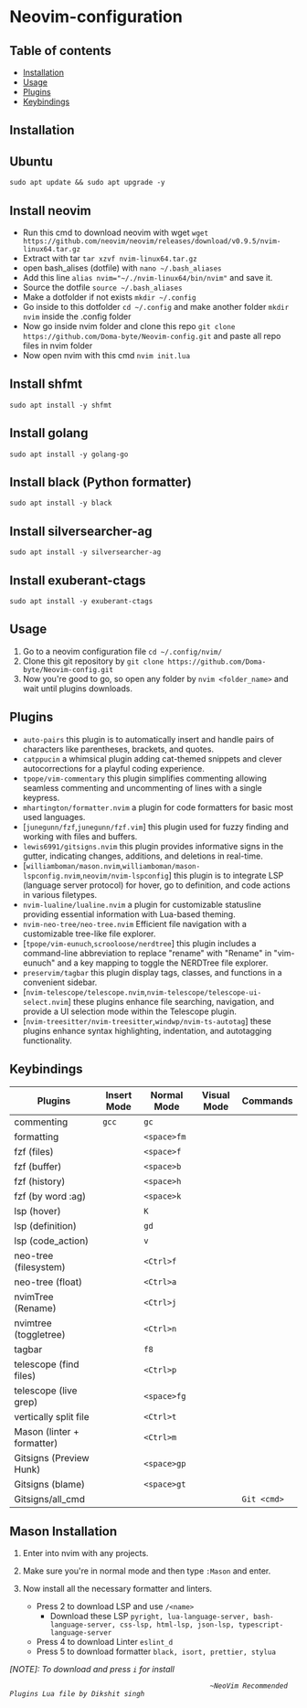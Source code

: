 # Neovim-configuration

## Table of contents

- [Installation](#installation)
- [Usage](#usage)
- [Plugins](#plugins)
- [Keybindings](#keybindings)

## Installation

## Ubuntu

```
sudo apt update && sudo apt upgrade -y
```

## Install neovim

- Run this cmd to download neovim with wget `wget https://github.com/neovim/neovim/releases/download/v0.9.5/nvim-linux64.tar.gz`
- Extract with tar `tar xzvf nvim-linux64.tar.gz`
- open bash_alises (dotfile) with `nano ~/.bash_aliases`
- Add this line `alias nvim="~/./nvim-linux64/bin/nvim"` and save it.
- Source the dotfile `source ~/.bash_aliases`
- Make a dotfolder if not exists `mkdir ~/.config`
- Go inside to this dotfolder `cd ~/.config` and make another folder `mkdir nvim` inside the .config folder
- Now go inside nvim folder and clone this repo `git clone https://github.com/Doma-byte/Neovim-config.git` and paste all repo files in nvim folder
- Now open nvim with this cmd `nvim init.lua`

## Install shfmt

```
sudo apt install -y shfmt
```

## Install golang

```
sudo apt install -y golang-go
```

## Install black (Python formatter)

```
sudo apt install -y black
```

## Install silversearcher-ag

```
sudo apt install -y silversearcher-ag
```

## Install exuberant-ctags

```
sudo apt install -y exuberant-ctags
```

## Usage

1. Go to a neovim configuration file `cd ~/.config/nvim/`
2. Clone this git repository by `git clone https://github.com/Doma-byte/Neovim-config.git`
3. Now you're good to go, so open any folder by `nvim <folder_name>` and wait until plugins downloads.

## Plugins

- `auto-pairs` this plugin is to automatically insert and handle pairs of characters like parentheses, brackets, and quotes.
- `catppucin` a whimsical plugin adding cat-themed snippets and clever autocorrections for a playful coding experience.
- `tpope/vim-commentary` this plugin simplifies commenting allowing seamless commenting and uncommenting of lines with a single keypress.
- `mhartington/formatter.nvim` a plugin for code formatters for basic most used languages.
- [`junegunn/fzf`,`junegunn/fzf.vim`] this plugin used for fuzzy finding and working with files and buffers.
- `lewis6991/gitsigns.nvim` this plugin provides informative signs in the gutter, indicating changes, additions, and deletions in real-time.
- [`williamboman/mason.nvim`,`williamboman/mason-lspconfig.nvim`,`neovim/nvim-lspconfig`] this plugin is to integrate LSP (language server protocol) for hover, go to definition, and code actions in various filetypes.
- `nvim-lualine/lualine.nvim` a plugin for customizable statusline providing essential information with Lua-based theming.
- `nvim-neo-tree/neo-tree.nvim` Efficient file navigation with a customizable tree-like file explorer.
- [`tpope/vim-eunuch`,`scrooloose/nerdtree`] this plugin includes a command-line abbreviation to replace "rename" with "Rename" in "vim-eunuch" and a key mapping to toggle the NERDTree file explorer.
- `preservim/tagbar` this plugin display tags, classes, and functions in a convenient sidebar.
- [`nvim-telescope/telescope.nvim`,`nvim-telescope/telescope-ui-select.nvim`] these plugins enhance file searching, navigation, and provide a UI selection mode within the Telescope plugin.
- [`nvim-treesitter/nvim-treesitter`,`windwp/nvim-ts-autotag`] these plugins enhance syntax highlighting, indentation, and autotagging functionality.

## Keybindings

| Plugins                    | Insert Mode | Normal Mode | Visual Mode |   Commands  |
| -------------------------- | ----------- | ----------- | ----------- | ----------- |
| commenting                 | `gcc`       | `gc`        |             |             |        
| formatting                 |             | `<space>fm` |             |             |
| fzf (files)                |             | `<space>f`  |             |             |
| fzf (buffer)               |             | `<space>b`  |             |             |
| fzf (history)              |             | `<space>h`  |             |             |
| fzf (by word :ag)          |             | `<space>k`  |             |             |
| lsp (hover)                |             | `K`         |             |             |
| lsp (definition)           |             | `gd`        |             |             |
| lsp (code_action)          |             | `v`         |             |             |
| neo-tree (filesystem)      |             | `<Ctrl>f`   |             |             |
| neo-tree (float)           |             | `<Ctrl>a`   |             |             |
| nvimTree (Rename)          |             | `<Ctrl>j`   |             |             |
| nvimtree (toggletree)      |             | `<Ctrl>n`   |             |             |
| tagbar                     |             | `f8`        |             |             |
| telescope (find files)     |             | `<Ctrl>p`   |             |             |
| telescope (live grep)      |             | `<space>fg` |             |             |
| vertically split file      |             | `<Ctrl>t`   |             |             |
| Mason (linter + formatter) |             | `<Ctrl>m`   |             |             |
| Gitsigns (Preview Hunk)    |             | `<space>gp` |             |             |
| Gitsigns (blame)           |             | `<space>gt` |             |             |
| Gitsigns/all_cmd           |             |             |             | `Git <cmd>` |

## Mason Installation

1.  Enter into nvim with any projects.
2.  Make sure you're in normal mode and then type `:Mason` and enter.
3.  Now install all the necessary formatter and linters.

    - Press 2 to download LSP and use `/<name>`
      - Download these LSP `pyright, lua-language-server, bash-language-server, css-lsp, html-lsp, json-lsp, typescript-language-server`
    - Press 4 to download Linter `eslint_d`
    - Press 5 to download formatter `black, isort, prettier, stylua`<i>

[NOTE]: To download <Enter> and press `i` for install

                                                     ~NeoVim Recommended Plugins Lua file by Dikshit singh
